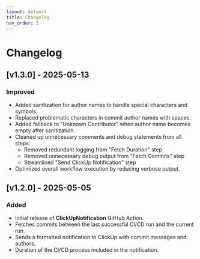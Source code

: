 ```yaml
---
layout: default
title: Changelog
nav_order: 3
---
```


# Changelog

## [v1.3.0] - 2025-05-13

### Improved

- Added sanitization for author names to handle special characters and symbols.
- Replaced problematic characters in commit author names with spaces.
- Added fallback to "Unknown Contributor" when author name becomes empty after sanitization.
- Cleaned up unnecessary comments and debug statements from all steps:
  - Removed redundant logging from "Fetch Duration" step
  - Removed unnecessary debug output from "Fetch Commits" step
  - Streamlined "Send ClickUp Notification" step
- Optimized overall workflow execution by reducing verbose output.

## [v1.2.0] - 2025-05-05

### Added

- Initial release of **ClickUpNotification** GitHub Action.
- Fetches commits between the last successful CI/CD run and the current run.
- Sends a formatted notification to ClickUp with commit messages and authors.
- Duration of the CI/CD process included in the notification.
